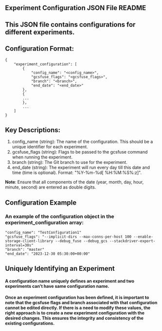 ## Experiment Configuration JSON File README
## This JSON file contains configurations for different experiments.

## Configuration Format:
```
{
    "experiment_configuration": [
        {
            "config_name": "<config_name>",
            "gcsfuse_flags": "<gcsfuse_flags>",
            "branch": "<branch>",
            "end_date": "<end_date>"
        },
        {
        ...
        },
        ...
    ]
}
```
## Key Descriptions: 
1. config_name (string): The name of the configuration. This should be a unique identifier for each experiment.
2. gcsfuse_flags (string): Flags to be passed to the gcsfuse command when running the experiment. 
3. branch (string): The Git branch to use for the experiment.  
4. end_date (string): The experiment will run every day till this date and time (time is optional). Format: "%Y-%m-%d[ %H:%M:%S%:z]".

**Note**: Ensure that all components of the date (year, month, day, hour, minute, second) are entered as double digits.

## Configuration Example
### An example of the configuration object in the experiment_configuration array:
```
"config_name": "TestConfiguration1"
"gcsfuse_flags": "--implicit-dirs --max-conns-per-host 100 --enable-storage-client-library --debug_fuse --debug_gcs --stackdriver-export-interval=30s"
"branch": "master"
"end_date": "2023-12-30 05:30:00+00:00"
```

## Uniquely Identifying an Experiment
#### A configuration name uniquely defines an experiment and two experiments can't have same configuration name. 
#### Once an experiment configuration has been defined, it is important to note that the gcsfuse flags and branch associated with that configuration cannot be edited directly. If there is a need to modify these values, the right approach is to create a new experiment configuration with the desired changes. This ensures the integrity and consistency of the existing configurations.
